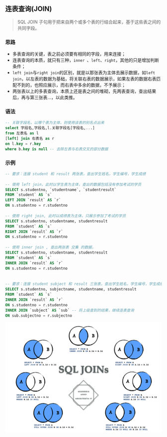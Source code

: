 ## 连表查询(JOIN)
> SQL JOIN 子句用于把来自两个或多个表的行结合起来，基于这些表之间的共同字段。
### 思路
* 多表查询的关键，表之前必须要有相同的字段，用来连接；
* 连表查询的本质，就只有三种，`inner `、`left`、`right`，其他的只是增加判断条件；
* `left join`与`right join`的区别，就是以那张表为主体去展示数据，如`left join`，以左表的数据为基础，将关联右表的数据展示，如果左表的数据右表匹配不到的，也照应展示，而右表中多余的数据，不予展示；
* 两张表以上的多表查询，本质上还是表之间的堆砌，先两表查询，查出结果后，再与第三张表...，以此类推。

### 语法
```sql
-- 关联字段名，以哪个表为主体，则使用该表的别名点出来
select 字段名,字段名,l.关联字段名[字段名,...]
from 左表名 as l
[left] join 右表名 as r 
on l.key = r.key
where b.key is null -- 去除左表与右表交叉的部分数据
```
### 示例
```sql
-- 要求：连接 student 和 result 两张表，查出学生姓名，学生编号，学生成绩

-- 使用 left join，此时以学生表为主体，查出的数据包括没有参加考试的学员
SELECT s.studentno, `studentname`, `studentresult`
FROM `student` AS `s`
LEFT JOIN `result` AS `r`
ON s.studentno = r.studentno

-- 使用 right join, 此时以成绩表为主体，只展示参加了考试的学员
SELECT s.studentno, studentname, studentresult
FROM `student` AS `s`
RIGHT JOIN `result` AS `r`
ON s.studentno = r.studentno

-- 使用 inner join , 查出两张表 交集 的数据，
SELECT s.studentno, studentname, studentresult
FROM `student` AS `s`
INNER JOIN `result` AS `r`
ON s.studentno = r.studentno


-- 要求：连接 student subject 和 result 三张表，查出学生姓名，学生编号，学生成绩，考试科目
SELECT s.studentno, subjectname, studentname, studentresult
FROM `student` AS `s`
INNER JOIN `result` AS `r`
ON s.studentno = r.studentno
INNER JOIN `subject` AS `sub` -- 将上级查到的结果，继续连表查询
ON sub.subjectno = r.subjectno
```
![join](images/join.png)